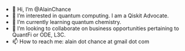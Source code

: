 - 👋 Hi, I’m @AlainChance
- 👀 I’m interested in quantum computing. I am a Qiskit Advocate.
- 🌱 I’m currently learning quantum chemistry.
- 💞️ I’m looking to collaborate on business opportunities pertaining to QuantFi or ODE, L3C.
- 📫 How to reach me: alain dot chance at gmail dot com

<!---
AlainChance/AlainChance is a ✨ special ✨ repository because its `README.md` (this file) appears on your GitHub profile.
You can click the Preview link to take a look at your changes.
--->
